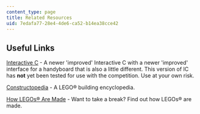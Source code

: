 ```yaml
---
content_type: page
title: Related Resources
uid: 7edafa77-28e4-4de6-ca52-b14ea38cce42
---
```


Useful Links
------------

[Interactive C](http://www.kipr.org/products/interactive-c) - A newer 'improved' Interactive C with a newer 'improved' interface for a handyboard that is also a little different. This version of IC has **not** yet been tested for use with the competition. Use at your own risk.

[Constructopedia](http://llk.media.mit.edu/projects.php?id=343) - A LEGO® building encyclopedia.

[How LEGOs® Are Made](https://www.lego.com/en-us/service/help/bricks-building/brick-facts/how-lego-bricks-are-made-408100000007834) - Want to take a break? Find out how LEGOs® are made.